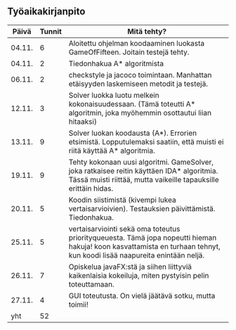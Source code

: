 ## Työaikakirjanpito
Päivä | Tunnit | Mitä tehty?
------|------|----------------------------------------------
04.11. | 6 | Aloitettu ohjelman koodaaminen luokasta GameOfFifteen. Joitain testejä tehty.
04.11. | 2 | Tiedonhakua A* algoritmista
06.11. | 2 | checkstyle ja jacoco toimintaan. Manhattan etäisyyden laskemiseen metodit ja testejä.
12.11. | 3 | Solver luokka luotu melkein kokonaisuudessaan. (Tämä toteutti A* algoritmin, joka myöhemmin osottautui liian hitaaksi)
13.11. | 9 | Solver luokan koodausta (A*). Errorien etsimistä. Lopputulemaksi saatiin, että muisti ei riitä käyttää A* algoritmia.
19.11. | 9 | Tehty kokonaan uusi algoritmi. GameSolver, joka ratkaisee reitin käyttäen IDA* algoritmia. Tässä muisti riittää, mutta vaikeille tapauksille erittäin hidas.
20.11. | 5 | Koodin siistimistä (kivempi lukea vertaisarvioivien). Testauksien päivittämistä. Tiedonhakua.
25.11. | 5 | vertaisarviointi sekä oma toteutus priorityqueuesta. Tämä jopa nopeutti hieman hakuja! koon kasvattamista en turhaan tehnyt, kun koodi lisää naapureita enintään neljä.
26.11. | 7 | Opiskelua javaFX:stä ja siihen liittyviä kaikenlaisia kokeiluja, miten pystyisin pelin toteuttamaan.
27.11. | 4 | GUI toteutusta. On vielä jäätävä sotku, mutta toimii!
yht | 52|
